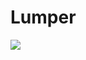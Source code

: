 # Lumper

<img src="https://img.shields.io/github/workflow/status/virt-do/quark/quark%20build%20and%20unit%20tests?style=for-the-badge" />
